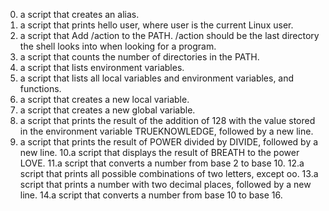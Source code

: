 
0. a script that creates an alias.
1. a script that prints hello user, where user is the current Linux user.
2. a script that Add /action to the PATH. /action should be the last directory the shell looks into when looking for a program. 
3. a script that counts the number of directories in the PATH.
4. a script that lists environment variables.
5. a script that lists all local variables and environment variables, and functions.
6. a script that creates a new local variable.
7. a script that creates a new global variable.
8. a script that prints the result of the addition of 128 with the value stored in the environment variable TRUEKNOWLEDGE, followed by a new line.
9. a script that prints the result of POWER divided by DIVIDE, followed by a new line.
10.a script that displays the result of BREATH to the power LOVE.
11.a script that converts a number from base 2 to base 10.
12.a script that prints all possible combinations of two letters, except oo.
13.a script that prints a number with two decimal places, followed by a new line.
14.a script that converts a number from base 10 to base 16.
